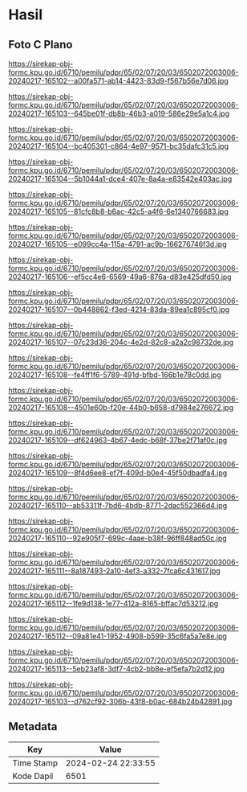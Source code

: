 # Hasil

## Foto C Plano

https://sirekap-obj-formc.kpu.go.id/6710/pemilu/pdpr/65/02/07/20/03/6502072003006-20240217-165102--a00fa571-ab14-4423-83d9-f567b56e7d06.jpg

https://sirekap-obj-formc.kpu.go.id/6710/pemilu/pdpr/65/02/07/20/03/6502072003006-20240217-165103--645be01f-db8b-46b3-a019-586e29e5a1c4.jpg

https://sirekap-obj-formc.kpu.go.id/6710/pemilu/pdpr/65/02/07/20/03/6502072003006-20240217-165104--bc405301-c864-4e97-9571-bc35dafc31c5.jpg

https://sirekap-obj-formc.kpu.go.id/6710/pemilu/pdpr/65/02/07/20/03/6502072003006-20240217-165104--5b1044a1-dce4-407e-8a4a-e83542e403ac.jpg

https://sirekap-obj-formc.kpu.go.id/6710/pemilu/pdpr/65/02/07/20/03/6502072003006-20240217-165105--81cfc8b8-b6ac-42c5-a4f6-6e1340766683.jpg

https://sirekap-obj-formc.kpu.go.id/6710/pemilu/pdpr/65/02/07/20/03/6502072003006-20240217-165105--e099cc4a-115a-4791-ac9b-166276746f3d.jpg

https://sirekap-obj-formc.kpu.go.id/6710/pemilu/pdpr/65/02/07/20/03/6502072003006-20240217-165106--ef5cc4e6-6569-49a6-876a-d83e425dfd50.jpg

https://sirekap-obj-formc.kpu.go.id/6710/pemilu/pdpr/65/02/07/20/03/6502072003006-20240217-165107--0b448862-f3ed-4214-83da-89ea1c895cf0.jpg

https://sirekap-obj-formc.kpu.go.id/6710/pemilu/pdpr/65/02/07/20/03/6502072003006-20240217-165107--07c23d36-204c-4e2d-82c8-a2a2c98732de.jpg

https://sirekap-obj-formc.kpu.go.id/6710/pemilu/pdpr/65/02/07/20/03/6502072003006-20240217-165108--fe4ff1f6-5789-491d-bfbd-166b1e78c0dd.jpg

https://sirekap-obj-formc.kpu.go.id/6710/pemilu/pdpr/65/02/07/20/03/6502072003006-20240217-165108--4501e60b-f20e-44b0-b658-d7984e276672.jpg

https://sirekap-obj-formc.kpu.go.id/6710/pemilu/pdpr/65/02/07/20/03/6502072003006-20240217-165109--df624963-4b67-4edc-b68f-37be2f71af0c.jpg

https://sirekap-obj-formc.kpu.go.id/6710/pemilu/pdpr/65/02/07/20/03/6502072003006-20240217-165109--8f4d6ee8-ef7f-409d-b0e4-45f50dbadfa4.jpg

https://sirekap-obj-formc.kpu.go.id/6710/pemilu/pdpr/65/02/07/20/03/6502072003006-20240217-165110--ab53311f-7bd6-4bdb-8771-2dac552366d4.jpg

https://sirekap-obj-formc.kpu.go.id/6710/pemilu/pdpr/65/02/07/20/03/6502072003006-20240217-165110--92e905f7-699c-4aae-b38f-96ff848ad50c.jpg

https://sirekap-obj-formc.kpu.go.id/6710/pemilu/pdpr/65/02/07/20/03/6502072003006-20240217-165111--8a187493-2a10-4ef3-a332-7fca6c431617.jpg

https://sirekap-obj-formc.kpu.go.id/6710/pemilu/pdpr/65/02/07/20/03/6502072003006-20240217-165112--1fe9d138-1e77-412a-8165-bffac7d53212.jpg

https://sirekap-obj-formc.kpu.go.id/6710/pemilu/pdpr/65/02/07/20/03/6502072003006-20240217-165112--09a81e41-1952-4908-b599-35c6fa5a7e8e.jpg

https://sirekap-obj-formc.kpu.go.id/6710/pemilu/pdpr/65/02/07/20/03/6502072003006-20240217-165113--5eb23af8-3df7-4cb2-bb8e-ef5efa7b2d12.jpg

https://sirekap-obj-formc.kpu.go.id/6710/pemilu/pdpr/65/02/07/20/03/6502072003006-20240217-165103--d762cf92-306b-43f8-b0ac-684b24b42891.jpg


## Metadata

| Key        | Value               |
| ---------- | ------------------- |
| Time Stamp | 2024-02-24 22:33:55 |
| Kode Dapil | 6501                |



